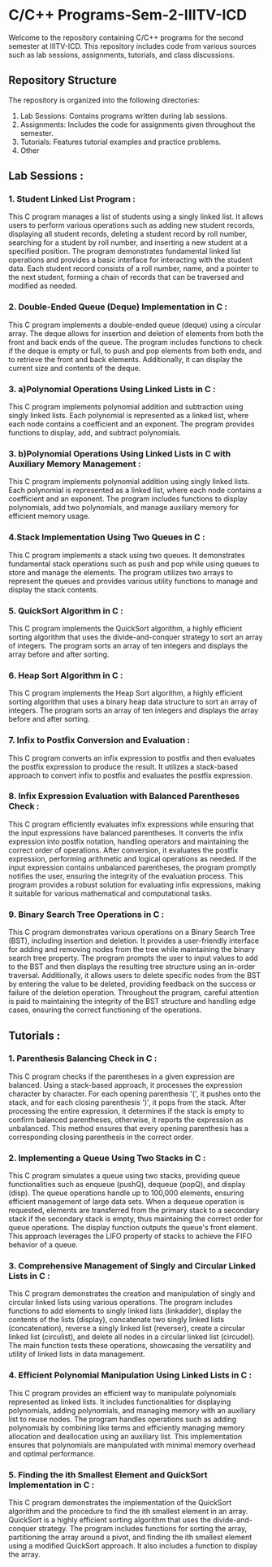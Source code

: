 # C/C++ Programs-Sem-2-IIITV-ICD
Welcome to the repository containing C/C++ programs for the second semester at IIITV-ICD. This repository includes code from various sources such as lab sessions, assignments, tutorials, and class discussions.
## Repository Structure
The repository is organized into the following directories:
<br>
1. Lab Sessions: Contains programs written during lab sessions.
2. Assignments: Includes the code for assignments given throughout the semester.
3. Tutorials: Features tutorial examples and practice problems.
4. Other
## Lab Sessions :

### 1. Student Linked List Program :
This C program manages a list of students using a singly linked list. It allows users to perform various operations such as adding new student records, displaying all student records, deleting a student record by roll number, searching for a student by roll number, and inserting a new student at a specified position. The program demonstrates fundamental linked list operations and provides a basic interface for interacting with the student data. Each student record consists of a roll number, name, and a pointer to the next student, forming a chain of records that can be traversed and modified as needed.

### 2. Double-Ended Queue (Deque) Implementation in C : 
This C program implements a double-ended queue (deque) using a circular array. The deque allows for insertion and deletion of elements from both the front and back ends of the queue. The program includes functions to check if the deque is empty or full, to push and pop elements from both ends, and to retrieve the front and back elements. Additionally, it can display the current size and contents of the deque.

### 3. a)Polynomial Operations Using Linked Lists in C :
This C program implements polynomial addition and subtraction using singly linked lists. Each polynomial is represented as a linked list, where each node contains a coefficient and an exponent. The program provides functions to display, add, and subtract polynomials.
### 3. b)Polynomial Operations Using Linked Lists in C with Auxiliary Memory Management :
This C program implements polynomial addition using singly linked lists. Each polynomial is represented as a linked list, where each node contains a coefficient and an exponent. The program includes functions to display polynomials, add two polynomials, and manage auxiliary memory for efficient memory usage.

### 4.Stack Implementation Using Two Queues in C :
This C program implements a stack using two queues. It demonstrates fundamental stack operations such as push and pop while using queues to store and manage the elements. The program utilizes two arrays to represent the queues and provides various utility functions to manage and display the stack contents.

### 5. QuickSort Algorithm in C :
This C program implements the QuickSort algorithm, a highly efficient sorting algorithm that uses the divide-and-conquer strategy to sort an array of integers. The program sorts an array of ten integers and displays the array before and after sorting.

### 6. Heap Sort Algorithm in C : 
This C program implements the Heap Sort algorithm, a highly efficient sorting algorithm that uses a binary heap data structure to sort an array of integers. The program sorts an array of ten integers and displays the array before and after sorting.

### 7. Infix to Postfix Conversion and Evaluation :
This C program converts an infix expression to postfix and then evaluates the postfix expression to produce the result. It utilizes a stack-based approach to convert infix to postfix and evaluates the postfix expression.

### 8. Infix Expression Evaluation with Balanced Parentheses Check :
This C program efficiently evaluates infix expressions while ensuring that the input expressions have balanced parentheses. It converts the infix expression into postfix notation, handling operators and maintaining the correct order of operations. After conversion, it evaluates the postfix expression, performing arithmetic and logical operations as needed. If the input expression contains unbalanced parentheses, the program promptly notifies the user, ensuring the integrity of the evaluation process. This program provides a robust solution for evaluating infix expressions, making it suitable for various mathematical and computational tasks.

### 9. Binary Search Tree Operations in C :
This C program demonstrates various operations on a Binary Search Tree (BST), including insertion and deletion. It provides a user-friendly interface for adding and removing nodes from the tree while maintaining the binary search tree property. The program prompts the user to input values to add to the BST and then displays the resulting tree structure using an in-order traversal. Additionally, it allows users to delete specific nodes from the BST by entering the value to be deleted, providing feedback on the success or failure of the deletion operation. Throughout the program, careful attention is paid to maintaining the integrity of the BST structure and handling edge cases, ensuring the correct functioning of the operations.

## Tutorials :
### 1. Parenthesis Balancing Check in C :
This C program checks if the parentheses in a given expression are balanced. Using a stack-based approach, it processes the expression character by character. For each opening parenthesis '(', it pushes onto the stack, and for each closing parenthesis ')', it pops from the stack. After processing the entire expression, it determines if the stack is empty to confirm balanced parentheses, otherwise, it reports the expression as unbalanced. This method ensures that every opening parenthesis has a corresponding closing parenthesis in the correct order.
### 2. Implementing a Queue Using Two Stacks in C :
This C program simulates a queue using two stacks, providing queue functionalities such as enqueue (pushQ), dequeue (popQ), and display (disp). The queue operations handle up to 100,000 elements, ensuring efficient management of large data sets. When a dequeue operation is requested, elements are transferred from the primary stack to a secondary stack if the secondary stack is empty, thus maintaining the correct order for queue operations. The display function outputs the queue's front element. This approach leverages the LIFO property of stacks to achieve the FIFO behavior of a queue.
### 3. Comprehensive Management of Singly and Circular Linked Lists in C :
This C program demonstrates the creation and manipulation of singly and circular linked lists using various operations. The program includes functions to add elements to singly linked lists (linkadder), display the contents of the lists (display), concatenate two singly linked lists (concatenation), reverse a singly linked list (reverser), create a circular linked list (circulist), and delete all nodes in a circular linked list (circudel). The main function tests these operations, showcasing the versatility and utility of linked lists in data management.
### 4. Efficient Polynomial Manipulation Using Linked Lists in C :
This C program provides an efficient way to manipulate polynomials represented as linked lists. It includes functionalities for displaying polynomials, adding polynomials, and managing memory with an auxiliary list to reuse nodes. The program handles operations such as adding polynomials by combining like terms and efficiently managing memory allocation and deallocation using an auxiliary list. This implementation ensures that polynomials are manipulated with minimal memory overhead and optimal performance.
### 5. Finding the ith Smallest Element and QuickSort Implementation in C :
This C program demonstrates the implementation of the QuickSort algorithm and the procedure to find the ith smallest element in an array. QuickSort is a highly efficient sorting algorithm that uses the divide-and-conquer strategy. The program includes functions for sorting the array, partitioning the array around a pivot, and finding the ith smallest element using a modified QuickSort approach. It also includes a function to display the array.

